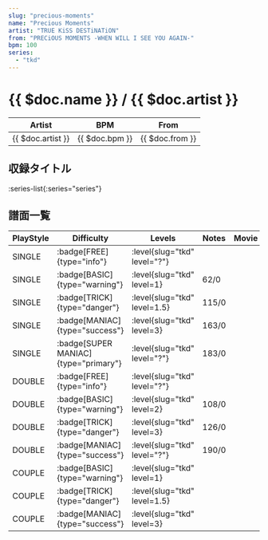 ```yaml
---
slug: "precious-moments"
name: "Precious Moments"
artist: "TRUE KiSS DESTiNATiON"
from: "PRECiOUS MOMENTS -WHEN WILL I SEE YOU AGAIN-"
bpm: 100
series:
  - "tkd"
---
```


# {{ $doc.name }} / {{ $doc.artist }}

|Artist|BPM|From|
|------|---|----|
|{{ $doc.artist }}|{{ $doc.bpm }}|{{ $doc.from }}|

## 収録タイトル

:series-list{:series="series"}

## 譜面一覧

|PlayStyle|Difficulty|Levels|Notes|Movie|
|---------|----------|------|-----|-----|
|SINGLE| :badge[FREE]{type="info"}|<div class="field is-grouped is-grouped-multiline"> :level{slug="tkd" level="?"}</div>|||
|SINGLE| :badge[BASIC]{type="warning"}|<div class="field is-grouped is-grouped-multiline"> :level{slug="tkd" level=1}</div>|62/0||
|SINGLE| :badge[TRICK]{type="danger"}|<div class="field is-grouped is-grouped-multiline"> :level{slug="tkd" level=1.5}</div>|115/0||
|SINGLE| :badge[MANIAC]{type="success"}|<div class="field is-grouped is-grouped-multiline"> :level{slug="tkd" level=3}</div>|163/0||
|SINGLE| :badge[SUPER MANIAC]{type="primary"}|<div class="field is-grouped is-grouped-multiline"> :level{slug="tkd" level="?"}</div>|183/0||
|DOUBLE| :badge[FREE]{type="info"}|<div class="field is-grouped is-grouped-multiline"> :level{slug="tkd" level="?"}</div>|||
|DOUBLE| :badge[BASIC]{type="warning"}|<div class="field is-grouped is-grouped-multiline"> :level{slug="tkd" level=2}</div>|108/0||
|DOUBLE| :badge[TRICK]{type="danger"}|<div class="field is-grouped is-grouped-multiline"> :level{slug="tkd" level=3}</div>|126/0||
|DOUBLE| :badge[MANIAC]{type="success"}|<div class="field is-grouped is-grouped-multiline"> :level{slug="tkd" level="?"}</div>|190/0||
|COUPLE| :badge[BASIC]{type="warning"}|<div class="field is-grouped is-grouped-multiline"> :level{slug="tkd" level=1}</div>|||
|COUPLE| :badge[TRICK]{type="danger"}|<div class="field is-grouped is-grouped-multiline"> :level{slug="tkd" level=1.5}</div>|||
|COUPLE| :badge[MANIAC]{type="success"}|<div class="field is-grouped is-grouped-multiline"> :level{slug="tkd" level=3}</div>|||
